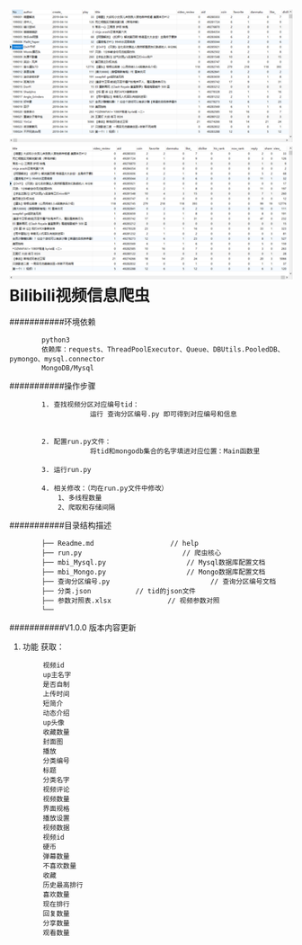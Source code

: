  ![Alt text](img/1557560389(1).jpg)
 ![Alt text](img/1557560572(1).jpg)
Bilibili视频信息爬虫
===========================

###########环境依赖

            python3
            依赖库：requests、ThreadPoolExecutor、Queue、DBUtils.PooledDB、pymongo、mysql.connector
            MongoDB/Mysql

###########操作步骤

            1. 查找视频分区对应编号tid：
                        运行 查询分区编号.py 即可得到对应编号和信息


            2. 配置run.py文件：
                        将tid和mongodb集合的名字填进对应位置：Main函数里

            3. 运行run.py

            4. 相关修改：（均在run.py文件中修改）
                1、多线程数量
                2、爬取和存储间隔


###########目录结构描述

            ├── Readme.md                   // help
            ├── run.py                         // 爬虫核心
            ├── mbi_Mysql.py                    // Mysql数据库配置文档
            ├── mbi_Mongo.py                    // Mongo数据库配置文档
            ├── 查询分区编号.py                         // 查询分区编号文档
            ├── 分类.json           // tid的json文件
            ├── 参数对照表.xlsx              // 视频参数对照
            └── 


###########V1.0.0 版本内容更新
1. 功能     获取：

            视频id
            up主名字
            是否自制
            上传时间
            短简介
            动态介绍
            up头像
            收藏数量
            封面图
            播放
            分类编号
            标题
            分类名字
            视频评论
            视频数量
            界面规格
            播放设置
            视频数据
            视频id
            硬币
            弹幕数量
            不喜欢数量
            收藏
            历史最高排行
            喜欢数量
            现在排行
            回复数量
            分享数量
            观看数量

